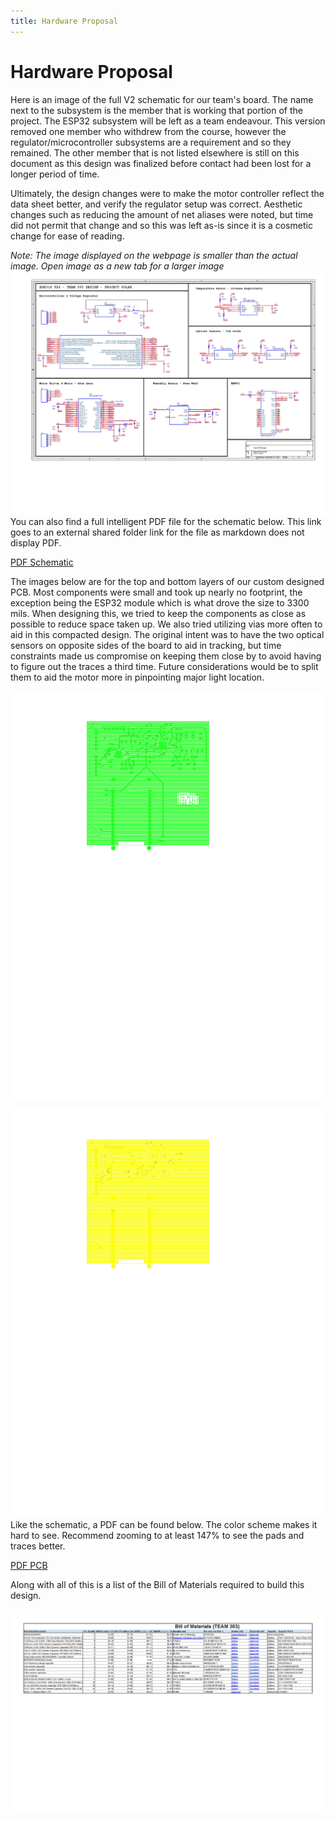 ```yaml
---
title: Hardware Proposal
---
```


# Hardware Proposal

Here is an image of the full V2 schematic for our team's board. The name next to the subsystem is the member that is working that portion of the project. The ESP32 subsystem will be left as a team endeavour. This version removed one member who withdrew from the course, however the regulator/microcontroller subsystems are a requirement and so they remained. The other member that is not listed elsewhere is still on this document as this design was finalized before contact had been lost for a longer period of time.

Ultimately, the design changes were to make the motor controller reflect the data sheet better, and verify the regulator setup was correct. Aesthetic changes such as reducing the amount of net aliases were noted, but time did not permit that change and so this was left as-is since it is a cosmetic change for ease of reading.

_Note: The image displayed on the webpage is smaller than the actual image. Open image as a new tab for a larger image_
![Schematic v1](/images/303DESIGN.jpg)
You can also find a full intelligent PDF file for the schematic below. This link goes to an external shared folder link for the file as markdown does not display PDF.

[PDF Schematic](https://drive.google.com/file/d/1I1el8-zNgUgV4ZWRLyxDrbo1-Ttb9qTg/view?usp=drive_link)

The images below are for the top and bottom layers of our custom designed PCB. Most components were small and took up nearly no footprint, the exception being the ESP32 module which is what drove the size to 3300 mils. When designing this, we tried to keep the components as close as possible to reduce space taken up. We also tried utilizing vias more often to aid in this compacted design. The original intent was to have the two optical sensors on opposite sides of the board to aid in tracking, but time constraints made us compromise on keeping them close by to avoid having to figure out the traces a third time. Future considerations would be to split them to aid the motor more in pinpointing major light location.

![PCB Top](images/303PCBT.jpg)

![PCB Bottom](images/303PCBB.jpg)
Like the schematic, a PDF can be found below. The color scheme makes it hard to see. Recommend zooming to at least 147% to see the pads and traces better.

[PDF PCB](https://drive.google.com/file/d/12rJzps9wB1NDeXYRvfX1gcweBtKxW6-P/view?usp=drive_link)

Along with all of this is a list of the Bill of Materials required to build this design.

![BOM](images/303BOM.jpg)
